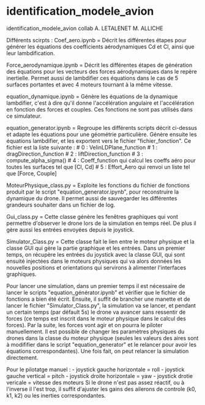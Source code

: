 # identification_modele_avion
identification_modele_avion collab A. LETALENET M. ALLICHE

Différents scirpts : 
Coef_aero.ipynb = Décrit les différentes étapes pour générer les équations des coefficients aérodynamiques Cd et Cl, ainsi que leur lambdification. 

Force_aerodynamique.ipynb = Décrit les différentes étapes de génération des équations pour les vecteurs des forces aérodynamiques dans le repère inertielle. Permet aussi de lambdifier ces équations dans le cas de 5 surfaces portantes et avec 4 moteurs tournant à la même vitesse. 

equation_dynamique.ipynb = Génère les équations de la dynamique lambdifier, c'est à dire qu'il donne l'accélération angulaire et l'accélération en fonction des forces et couples. Ces fonctions ne sont pas utilisés dans ce simulateur. 

equation_generator.ipynb = Regroupe les différents scripts décrit ci-dessus et adapte les équations pour une géométrie particulière. Génère ensuite les équations lambdifier, et les exportent vers le fichier "fichier_fonction". Ce fichier est la liste suivante : 
    # 0 : VelinLDPlane_function
    # 1 : dragDirection_function
    # 2 : liftDirection_function
    # 3 : compute_alpha_sigma()
    # 4 : Coeff_function qui calcul les coeffs aéro pour toutes les surfaces tel que [Cl, Cd]
    # 5 : Effort_Aero qui renvoi un liste tel que [Force, Couple]
        

MoteurPhysique_class.py = Exploite les fonctions du fichier de fonctions produit par le script "equation_generator.ipynb", pour reconstruire la dynamique du drone. Il permet aussi de sauvegarder les différentes grandeurs souhaiter dans un fichier de log. 

Gui_class.py = Cette classe génère les fenêtres graphiques qui vont permettre d'observer le drone lors de la simulation en temps réel. De plus il gère aussi les entrées envoyées depuis le joystick. 

Simulator_Class.py = Cette classe fait le lien entre le moteur physique et la classe GUI qui gère la partie graphique et les entrées. Dans un premier temps, on récupère les entrées du joystick avec la classe GUI, qui sont ensuité injectées dans le moteurs physiques qui va alors données les nouvelles positions et orientations qui servirons à alimenter l'interfaces graphiques. 



Pour lancer une simulation, dans un premier temps il est nécessaire de lancer le scripts "equation_générator.ipynb" et vérifier que le fichier de fonctions a bien été écrit. Ensuite, il suffit de brancher une manette et de lancer le fichier "Simulator_Class.py", la simulation va se lancer, et pendant un certain temps (par défault 5s) le drone va avancer sans ressentir de forces (ce temps est inscrit dans le moteur physique dans le calcul des forces). 
Par la suite, les forces vont agir et on pourra le piloter manuellement. Il est possible de changer les paramètres physiques du drones dans la classe du moteur physique (seules les valeurs des aires sont à modififier dans le script "equation_generator" et le relancer pour avoir les équations correspondantes). Une fois fait, on peut relancer la simulation directement. 

Pour le pilotatge manuel : 
	- joystick gauche horizontale = roll
	- joystick gauche vertical = pitch
	- joystick droite horizontale = yaw
 	- joystick drotie vericale = vitesse des moteurs
Si le drone n'est pas assez réactif, ou à l'inverse il l'est trop, il suffit d'ajuster les gains des ailerons de controle (k0, k1, k2) ou les inerties correspondantes.



